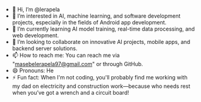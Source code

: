 - 👋 Hi, I’m @lerapela
- 👀 I’m interested in AI, machine learning, and software development projects, especially in the fields of  Android app development.
- 🌱 I’m currently learning  AI model training, real-time data processing, and web development.
- 💞️ I’m looking to collaborate on innovative AI projects, mobile apps, and backend server solutions.
- 📫 How to reach me: You can reach me via "masebelerapela97@gmail.com" or through GitHub.
- 😄 Pronouns: He
- ⚡ Fun fact: When I'm not coding, you'll probably find me working with my dad on electricity and construction work—because who needs rest when you’ve got a wrench and a circuit board!


